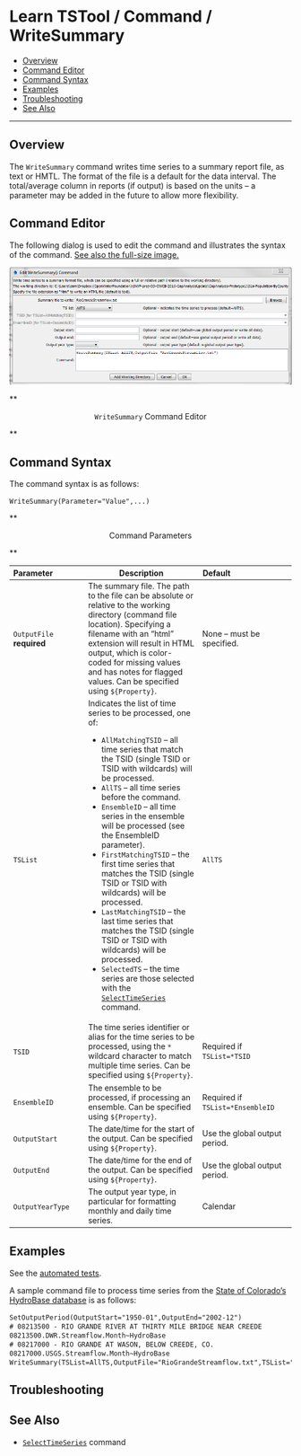 # Learn TSTool / Command / WriteSummary #

* [Overview](#overview)
* [Command Editor](#command-editor)
* [Command Syntax](#command-syntax)
* [Examples](#examples)
* [Troubleshooting](#troubleshooting)
* [See Also](#see-also)

-------------------------

## Overview ##

The `WriteSummary` command writes time series to a summary report file, as text or HMTL.
The format of the file is a default for the data interval.
The total/average column in reports (if output) is based on the
units – a parameter may be added in the future to allow more flexibility.

## Command Editor ##

The following dialog is used to edit the command and illustrates the syntax of the command.
<a href="../WriteSummary.png">See also the full-size image.</a>

![WriteSummary](WriteSummary.png)

**<p style="text-align: center;">
`WriteSummary` Command Editor
</p>**

## Command Syntax ##

The command syntax is as follows:

```text
WriteSummary(Parameter="Value",...)
```
**<p style="text-align: center;">
Command Parameters
</p>**

|**Parameter**&nbsp;&nbsp;&nbsp;&nbsp;&nbsp;&nbsp;&nbsp;&nbsp;&nbsp;&nbsp;&nbsp;&nbsp;&nbsp;|**Description**|**Default**&nbsp;&nbsp;&nbsp;&nbsp;&nbsp;&nbsp;&nbsp;&nbsp;&nbsp;&nbsp;&nbsp;&nbsp;&nbsp;&nbsp;&nbsp;&nbsp;&nbsp;&nbsp;&nbsp;&nbsp;&nbsp;&nbsp;&nbsp;&nbsp;&nbsp;&nbsp;&nbsp;|
|--------------|-----------------|-----------------|
|`OutputFile`<br>**required**|The summary file.  The path to the file can be absolute or relative to the working directory (command file location).  Specifying a filename with an “html” extension will result in HTML output, which is color-coded for missing values and has notes for flagged values.  Can be specified using `${Property}`.|None – must be specified.|
|`TSList`|Indicates the list of time series to be processed, one of:<br><ul><li>`AllMatchingTSID` – all time series that match the TSID (single TSID or TSID with wildcards) will be processed.</li><li>`AllTS` – all time series before the command.</li><li>`EnsembleID` – all time series in the ensemble will be processed (see the EnsembleID parameter).</li><li>`FirstMatchingTSID` – the first time series that matches the TSID (single TSID or TSID with wildcards) will be processed.</li><li>`LastMatchingTSID` – the last time series that matches the TSID (single TSID or TSID with wildcards) will be processed.</li><li>`SelectedTS` – the time series are those selected with the [`SelectTimeSeries`](../SelectTimeSeries/SelectTimeSeries) command.</li></ul> | `AllTS` |
|`TSID`|The time series identifier or alias for the time series to be processed, using the `*` wildcard character to match multiple time series.  Can be specified using `${Property}`.|Required if `TSList=*TSID`|
|`EnsembleID`|The ensemble to be processed, if processing an ensemble. Can be specified using `${Property}`.|Required if `TSList=*EnsembleID`|
|`OutputStart`|The date/time for the start of the output.   Can be specified using `${Property}`.|Use the global output period.|
|`OutputEnd`|The date/time for the end of the output.   Can be specified using `${Property}`.|Use the global output period.|
|`OutputYearType`|The output year type, in particular for formatting monthly and daily time series.|Calendar|

## Examples ##

See the [automated tests](https://github.com/OpenWaterFoundation/cdss-app-tstool-test/tree/master/test/regression/commands/general/WriteSummary).

A sample command file to process time series from the [State of Colorado’s HydroBase database](../../datastore-ref/CO-HydroBase/CO-HydroBase)
is as follows:

```text
SetOutputPeriod(OutputStart="1950-01",OutputEnd="2002-12")
# 08213500 - RIO GRANDE RIVER AT THIRTY MILE BRIDGE NEAR CREEDE
08213500.DWR.Streamflow.Month~HydroBase
# 08217000 - RIO GRANDE AT WASON, BELOW CREEDE, CO.
08217000.USGS.Streamflow.Month~HydroBase
WriteSummary(TSList=AllTS,OutputFile="RioGrandeStreamflow.txt",TSList="AllTS")
```

## Troubleshooting ##

## See Also ##

* [`SelectTimeSeries`](../SelectTimeSeries/SelectTimeSeries) command
